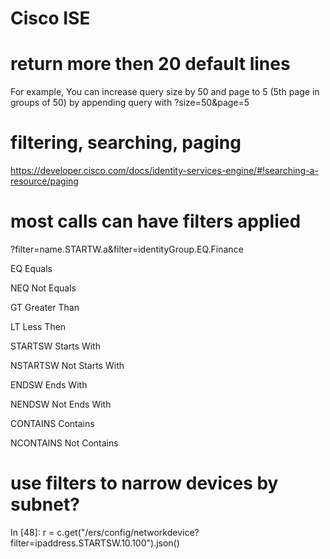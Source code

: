 # Cisco ISE

# return more then 20 default lines

For example, You can increase query size by 50 and page to 5 (5th page in groups
of 50) by appending query with ?size=50&page=5

# filtering, searching, paging

https://developer.cisco.com/docs/identity-services-engine/#!searching-a-resource/paging

# most calls can have filters applied

?filter=name.STARTW.a&filter=identityGroup.EQ.Finance

EQ Equals

NEQ Not Equals

GT Greater Than

LT Less Then

STARTSW Starts With

NSTARTSW Not Starts With

ENDSW Ends With

NENDSW Not Ends With

CONTAINS Contains

NCONTAINS Not Contains

# use filters to narrow devices by subnet?

In [48]: r = c.get("/ers/config/networkdevice?filter=ipaddress.STARTSW.10.100").json()
